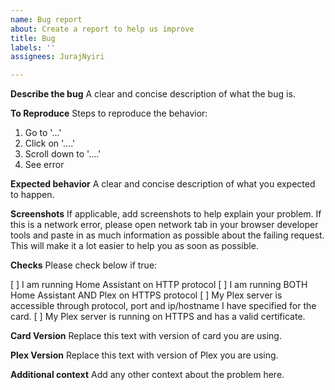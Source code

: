 ```yaml
---
name: Bug report
about: Create a report to help us improve
title: Bug
labels: ''
assignees: JurajNyiri

---
```


**Describe the bug**
A clear and concise description of what the bug is.

**To Reproduce**
Steps to reproduce the behavior:
1. Go to '...'
2. Click on '....'
3. Scroll down to '....'
4. See error

**Expected behavior**
A clear and concise description of what you expected to happen.

**Screenshots**
If applicable, add screenshots to help explain your problem.
If this is a network error, please open network tab in your browser developer tools and paste in as much information as possible about the failing request. This will make it a lot easier to help you as soon as possible.

**Checks**
Please check below if true:

[ ] I am running Home Assistant on HTTP protocol
[ ] I am running BOTH Home Assistant AND Plex on HTTPS protocol
[ ] My Plex server is accessible through protocol, port and ip/hostname I have specified for the card.
[ ] My Plex server is running on HTTPS and has a valid certificate.

**Card Version**
Replace this text with version of card you are using.

**Plex Version**
Replace this text with version of Plex you are using.

**Additional context**
Add any other context about the problem here.
